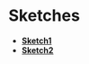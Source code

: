 # Sketches

* **[Sketch1](https://raw.githubusercontent.com/UsabilityEngineering/ShoeExpert/6a1e003398f0671f36f41c7f43810aa1486a0fdd/sketches/IMG_2981.jpeg)**  
* **[Sketch2](https://github.com/UsabilityEngineering/ShoeExpert/blob/main/sketches/shoe_expert_sketch.jpg)**

